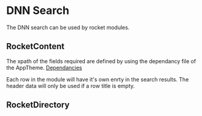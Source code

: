 ﻿# DNN Search
The DNN search can be used by rocket modules.  

## RocketContent
The xpath of the fields required are defined by using the dependancy file of the AppTheme. [Dependancies](https://www.rocket-cds.org/integration/dependancies) 

Each row in the module will have it's own enrty in the search results.  The header data will only be used if a row title is empty.  

## RocketDirectory

